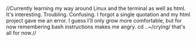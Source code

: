 //Currently learning my way around Linux and the terminal as well as html.
It's interesting.  Troubling. Confusing.  I forgot a single quotation and my html project gave me an error.
I guess I'll only grow more comfortable, but for now remembering bash instructions makes me angry.
cd ..~/crying/
that's all for now.//